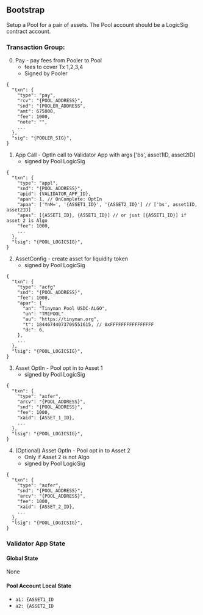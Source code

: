 ## Bootstrap
Setup a Pool for a pair of assets. The Pool account should be a LogicSig contract account.

### Transaction Group:
0. Pay - pay fees from Pooler to Pool
    - fees to cover Tx 1,2,3,4
    - Signed by Pooler
```
{
  "txn": {
    "type": "pay",
    "rcv": "{POOL_ADDRESS}",
    "snd": "{POOLER_ADDRESS",
    "amt": 675000,
    "fee": 1000,
    "note": "",
    ...
  },
  "sig": "{POOLER_SIG}",
}
```
1. App Call - OptIn call to Validator App with args ['bs', asset1ID, asset2ID]
    - signed by Pool LogicSig

```
{
  "txn": {
    "type": "appl",
    "snd": "{POOL_ADDRESS}",
    "apid": {VALIDATOR_APP_ID},
    "apan": 1, // OnComplete: OptIn
    "apaa": ['YnM=', '{ASSET1_ID}', '{ASSET2_ID}'] // ['bs', asset1ID, asset2ID]
    "apas": [{ASSET1_ID}, {ASSET1_ID}] // or just [{ASSET1_ID}] if asset 2 is Algo
    "fee": 1000,
    ...
  },
  "lsig": "{POOL_LOGICSIG}",
}
```

2. AssetConfig - create asset for liquidity token
    - signed by Pool LogicSig

```
{
  "txn": {
    "type": "acfg"
    "snd": "{POOL_ADDRESS}",
    "fee": 1000,
    "apar": {
      "an": "Tinyman Pool USDC-ALGO",
      "un": "TM1POOL"
      "au": "https://tinyman.org",
      "t": 18446744073709551615, // 0xFFFFFFFFFFFFFFFF
      "dc": 6,
    },
    ...
  },
  "lsig": "{POOL_LOGICSIG}",
}
```

3. Asset OptIn - Pool opt in to Asset 1
    - signed by Pool LogicSig

```
{
  "txn": {
    "type": "axfer",
    "arcv": "{POOL_ADDRESS}",
    "snd": "{POOL_ADDRESS}",
    "fee": 1000,
    "xaid": {ASSET_1_ID},
    ...
  },
  "lsig": "{POOL_LOGICSIG}",
}
```
4. (Optional) Asset OptIn - Pool opt in to Asset 2
    - Only if Asset 2 is not Algo
    - signed by Pool LogicSig

```
{
  "txn": {
    "type": "axfer",
    "snd": "{POOL_ADDRESS}",
    "arcv": "{POOL_ADDRESS}",
    "fee": 1000,
    "xaid": {ASSET_2_ID},
    ...
  },
  "lsig": "{POOL_LOGICSIG}",
}
```

### Validator App State
#### Global State
None
#### Pool Account Local State
* `a1: {ASSET1_ID`
* `a2: {ASSET2_ID`
